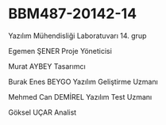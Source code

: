 # BBM487-20142-14
Yazılım Mühendisliği Laboratuvarı 14. grup

Egemen ŞENER         Proje Yöneticisi

Murat AYBEY          Tasarımcı

Burak Enes BEYGO     Yazılım Geliştirme Uzmanı

Mehmed Can DEMİREL   Yazılım Test Uzmanı

Göksel UÇAR          Analist

